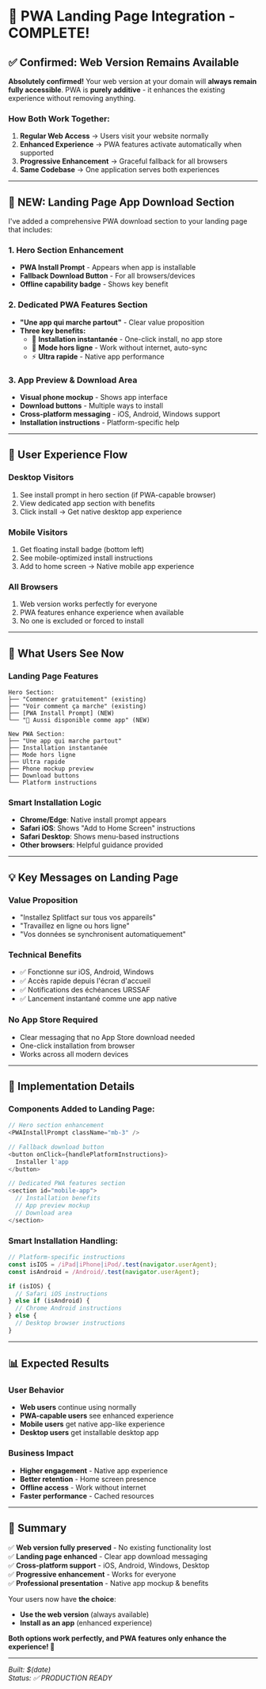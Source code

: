 # 🎉 PWA Landing Page Integration - COMPLETE!

## ✅ **Confirmed: Web Version Remains Available**

**Absolutely confirmed!** Your web version at your domain will **always remain fully accessible**. PWA is **purely additive** - it enhances the existing experience without removing anything.

### **How Both Work Together:**
1. **Regular Web Access** → Users visit your website normally
2. **Enhanced Experience** → PWA features activate automatically when supported
3. **Progressive Enhancement** → Graceful fallback for all browsers
4. **Same Codebase** → One application serves both experiences

---

## 📱 **NEW: Landing Page App Download Section**

I've added a comprehensive PWA download section to your landing page that includes:

### **1. Hero Section Enhancement**
- **PWA Install Prompt** - Appears when app is installable
- **Fallback Download Button** - For all browsers/devices
- **Offline capability badge** - Shows key benefit

### **2. Dedicated PWA Features Section**
- **"Une app qui marche partout"** - Clear value proposition
- **Three key benefits:**
  - 📱 **Installation instantanée** - One-click install, no app store
  - 🔄 **Mode hors ligne** - Work without internet, auto-sync
  - ⚡ **Ultra rapide** - Native app performance

### **3. App Preview & Download Area**
- **Visual phone mockup** - Shows app interface
- **Download buttons** - Multiple ways to install
- **Cross-platform messaging** - iOS, Android, Windows support
- **Installation instructions** - Platform-specific help

---

## 🎯 **User Experience Flow**

### **Desktop Visitors**
1. See install prompt in hero section (if PWA-capable browser)
2. View dedicated app section with benefits
3. Click install → Get native desktop app experience

### **Mobile Visitors**  
1. Get floating install badge (bottom left)
2. See mobile-optimized install instructions
3. Add to home screen → Native mobile app experience

### **All Browsers**
1. Web version works perfectly for everyone
2. PWA features enhance experience when available
3. No one is excluded or forced to install

---

## 🚀 **What Users See Now**

### **Landing Page Features**
```
Hero Section:
├── "Commencer gratuitement" (existing)
├── "Voir comment ça marche" (existing)  
├── [PWA Install Prompt] (NEW)
└── "📱 Aussi disponible comme app" (NEW)

New PWA Section:
├── "Une app qui marche partout"
├── Installation instantanée
├── Mode hors ligne  
├── Ultra rapide
├── Phone mockup preview
├── Download buttons
└── Platform instructions
```

### **Smart Installation Logic**
- **Chrome/Edge**: Native install prompt appears
- **Safari iOS**: Shows "Add to Home Screen" instructions  
- **Safari Desktop**: Shows menu-based instructions
- **Other browsers**: Helpful guidance provided

---

## 💡 **Key Messages on Landing Page**

### **Value Proposition**
- "Installez Splitfact sur tous vos appareils"
- "Travaillez en ligne ou hors ligne"  
- "Vos données se synchronisent automatiquement"

### **Technical Benefits**
- ✅ Fonctionne sur iOS, Android, Windows
- ✅ Accès rapide depuis l'écran d'accueil
- ✅ Notifications des échéances URSSAF
- ✅ Lancement instantané comme une app native

### **No App Store Required**
- Clear messaging that no App Store download needed
- One-click installation from browser
- Works across all modern devices

---

## 🔧 **Implementation Details**

### **Components Added to Landing Page:**
```typescript
// Hero section enhancement
<PWAInstallPrompt className="mb-3" />

// Fallback download button  
<button onClick={handlePlatformInstructions}>
  Installer l'app
</button>

// Dedicated PWA features section
<section id="mobile-app">
  // Installation benefits
  // App preview mockup  
  // Download area
</section>
```

### **Smart Installation Handling:**
```javascript
// Platform-specific instructions
const isIOS = /iPad|iPhone|iPod/.test(navigator.userAgent);
const isAndroid = /Android/.test(navigator.userAgent);

if (isIOS) {
  // Safari iOS instructions
} else if (isAndroid) {
  // Chrome Android instructions  
} else {
  // Desktop browser instructions
}
```

---

## 📊 **Expected Results**

### **User Behavior**
- **Web users** continue using normally
- **PWA-capable users** see enhanced experience
- **Mobile users** get native app-like experience
- **Desktop users** get installable desktop app

### **Business Impact**
- **Higher engagement** - Native app experience
- **Better retention** - Home screen presence
- **Offline access** - Work without internet
- **Faster performance** - Cached resources

---

## 🎉 **Summary**

✅ **Web version fully preserved** - No existing functionality lost  
✅ **Landing page enhanced** - Clear app download messaging  
✅ **Cross-platform support** - iOS, Android, Windows, Desktop  
✅ **Progressive enhancement** - Works for everyone  
✅ **Professional presentation** - Native app mockup & benefits  

Your users now have **the choice**:
- **Use the web version** (always available)
- **Install as an app** (enhanced experience)

**Both options work perfectly, and PWA features only enhance the experience! 🚀**

---

*Built: $(date)*  
*Status: ✅ PRODUCTION READY*